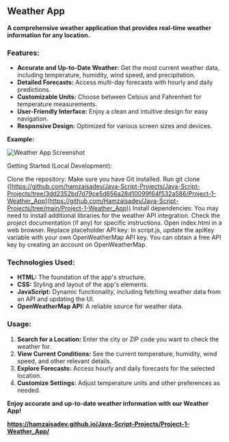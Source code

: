 ## **Weather App**

**A comprehensive weather application that provides real-time weather information for any location.**

### **Features:**

- **Accurate and Up-to-Date Weather:** Get the most current weather data, including temperature, humidity, wind speed, and precipitation.
- **Detailed Forecasts:** Access multi-day forecasts with hourly and daily predictions.
- **Customizable Units:** Choose between Celsius and Fahrenheit for temperature measurements.
- **User-Friendly Interface:** Enjoy a clean and intuitive design for easy navigation.
- **Responsive Design:** Optimized for various screen sizes and devices.

**Example:**

![Weather App Screenshot](./images/Opera)

Getting Started (Local Development):

Clone the repository: Make sure you have Git installed. Run git clone ([https://github.com/hamzaisadev/Java-Script-Projects/Java-Script-Projects/tree/3dd2352bd7d79ce5d656a28d10099f64f532a586/Project-1-Weather_App](https://github.com/Hamzaisadev/Java-Script-Projects/tree/main/Project-1-Weather_App)) 
Install dependencies: You may need to install additional libraries for the weather API integration. Check the project documentation (if any) for specific instructions.
Open index.html in a web browser.
Replace placeholder API key: In script.js, update the apiKey variable with your own OpenWeatherMap API key. You can obtain a free API key by creating an account on OpenWeatherMap.

### **Technologies Used:**

- **HTML:** The foundation of the app's structure.
- **CSS:** Styling and layout of the app's elements.
- **JavaScript:** Dynamic functionality, including fetching weather data from an API and updating the UI.
- **OpenWeatherMap API:** A reliable source for weather data.

### **Usage:**

1. **Search for a Location:** Enter the city or ZIP code you want to check the weather for.
2. **View Current Conditions:** See the current temperature, humidity, wind speed, and other relevant details.
3. **Explore Forecasts:** Access hourly and daily forecasts for the selected location.
4. **Customize Settings:** Adjust temperature units and other preferences as needed.

**Enjoy accurate and up-to-date weather information with our Weather App!**

**https://hamzaisadev.github.io/Java-Script-Projects/Project-1-Weather_App/**
